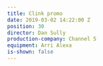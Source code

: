```yaml
---
title: Clink promo
date: 2019-03-02 14:22:00 Z
position: 30
director: Dan Sully
production-company: Channel 5
equipment: Arri Alexa
is-shown: false
---
```


